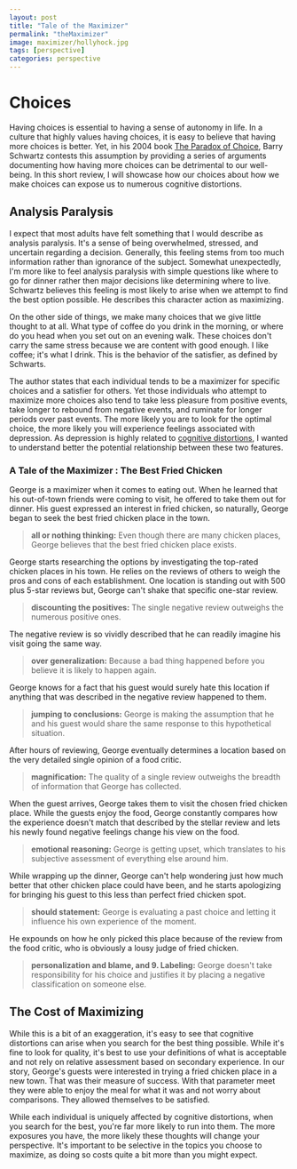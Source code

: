 ```yaml
---
layout: post
title: "Tale of the Maximizer"
permalink: "theMaximizer"
image: maximizer/hollyhock.jpg
tags: [perspective]
categories: perspective
---
```


# Choices

Having choices is essential to having a sense of autonomy in life. In a culture that highly values having choices, it is easy to believe that having more choices is better. Yet, in his 2004 book [The Paradox of Choice](https://en.wikipedia.org/wiki/The_Paradox_of_Choice), Barry Schwartz contests this assumption by providing a series of arguments documenting how having more choices can be detrimental to our well-being. In this short review, I will showcase how our choices about how we make choices can expose us to numerous cognitive distortions.

## Analysis Paralysis

I expect that most adults have felt something that I would describe as analysis paralysis. It's a sense of being overwhelmed, stressed, and uncertain regarding a decision. Generally, this feeling stems from too much information rather than ignorance of the subject. Somewhat unexpectedly, I'm more like to feel analysis paralysis with simple questions like where to go for dinner rather then major decisions like determining where to live. Schwartz believes this feeling is most likely to arise when we attempt to find the best option possible. He describes this character action as maximizing.

On the other side of things, we make many choices that we give little thought to at all. What type of coffee do you drink in the morning, or where do you head when you set out on an evening walk. These choices don't carry the same stress because we are content with good enough. I like coffee; it's what I drink. This is the behavior of the satisfier, as defined by Schwarts.

The author states that each individual tends to be a maximizer for specific choices and a satisfier for others. Yet those individuals who attempt to maximize more choices also tend to take less pleasure from positive events, take longer to rebound from negative events, and ruminate for longer periods over past events. The more likely you are to look for the optimal choice, the more likely you will experience feelings associated with depression. As depression is highly related to [cognitive distortions](https://carverd.com/cognitive_distortions), I wanted to understand better the potential relationship between these two features.  

### A Tale of the Maximizer : The Best Fried Chicken

George is a maximizer when it comes to eating out. When he learned that his out-of-town friends were coming to visit, he offered to take them out for dinner. His guest expressed an interest in fried chicken, so naturally, George began to seek the best fried chicken place in the town.

>__all or nothing thinking:__ Even though there are many chicken places, George believes that the best fried chicken place exists.


George starts researching the options by investigating the top-rated chicken places in his town. He relies on the reviews of others to weigh the pros and cons of each establishment. One location is standing out with 500 plus 5-star reviews but, George can't shake that specific one-star review.

> __discounting the positives:__ The single negative review outweighs the numerous positive ones.

The negative review is so vividly described that he can readily imagine his visit going the same way.

>__over generalization:__ Because a bad thing happened before you believe it is likely to happen again.

George knows for a fact that his guest would surely hate this location if anything that was described in the negative review happened to them.  

>__jumping to conclusions:__ George is making the assumption that he and his guest would share the same response to this hypothetical situation.

After hours of reviewing, George eventually determines a location based on the very detailed single opinion of a food critic.

>__magnification:__ The quality of a single review outweighs the breadth of information that George has collected.

When the guest arrives, George takes them to visit the chosen fried chicken place. While the guests enjoy the food, George constantly compares how the experience doesn't match that described by the stellar review and lets his newly found negative feelings change his view on the food.

>__emotional reasoning:__ George is getting upset, which translates to his subjective assessment of everything else around him.

While wrapping up the dinner, George can't help wondering just how much better that other chicken place could have been, and he starts apologizing for bringing his guest to this less than perfect fried chicken spot.

>__should statement:__ George is evaluating a past choice and letting it influence his own experience of the moment.

He expounds on how he only picked this place because of the review from the food critic, who is obviously a lousy judge of fried chicken.

>__personalization and blame, and 9. Labeling:__ George doesn't take responsibility for his choice and justifies it by placing a negative classification on someone else.

## The Cost of Maximizing

While this is a bit of an exaggeration, it's easy to see that cognitive distortions can arise when you search for the best thing possible. While it's fine to look for quality, it's best to use your definitions of what is acceptable and not rely on relative assessment based on secondary experience. In our story, George's guests were interested in trying a fried chicken place in a new town. That was their measure of success. With that parameter meet they were able to enjoy the meal for what it was and not worry about comparisons. They allowed themselves to be satisfied.

While each individual is uniquely affected by cognitive distortions, when you search for the best, you're far more likely to run into them. The more exposures you have, the more likely these thoughts will change your perspective. It's important to be selective in the topics you choose to maximize, as doing so costs quite a bit more than you might expect.

